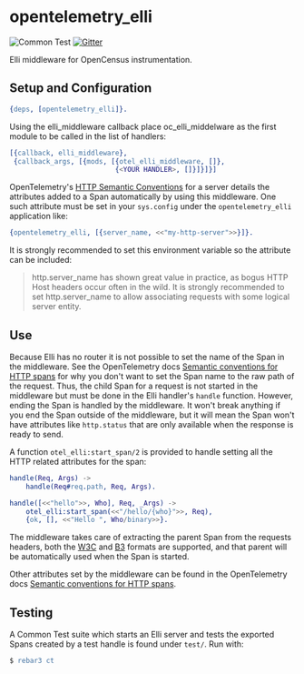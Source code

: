 # opentelemetry_elli

![Common Test](https://github.com/opentelemetry-beam/opentelemetry_elli/workflows/Common%20Test/badge.svg) [![Gitter](https://badges.gitter.im/open-telemetry/opentelemetry-erlang.svg)](https://gitter.im/open-telemetry/opentelemetry-erlang?utm_source=badge&utm_medium=badge&utm_campaign=pr-badge)

Elli middleware for OpenCensus instrumentation.

## Setup and Configuration

``` erlang
{deps, [opentelemetry_elli]}.
```

Using the elli_middleware callback place oc_elli_middelware as the first module to be called in the list of handlers:

``` erlang
[{callback, elli_middleware},
 {callback_args, [{mods, [{otel_elli_middleware, []},
                          {<YOUR HANDLER>, []}]}]}]
```



OpenTelemetry's [HTTP Semantic Conventions](https://github.com/open-telemetry/opentelemetry-specification/blob/master/specification/data-http.md#http-server) for a server details the attributes added to a Span automatically by using this middleware. One such attribute must be set in your `sys.config` under the `opentelemetry_elli` application like:

``` erlang
{opentelemetry_elli, [{server_name, <<"my-http-server">>}]}.
```

It is strongly recommended to set this environment variable so the attribute can be included:

> http.server_name has shown great value in practice, as bogus HTTP Host headers occur often in the wild. It is strongly recommended to set http.server_name to allow associating requests with some logical server entity.

## Use

Because Elli has no router it is not possible to set the name of the Span in the middleware. See the OpenTelemetry docs [Semantic conventions for HTTP spans](https://github.com/open-telemetry/opentelemetry-specification/blob/master/specification/data-http.md#name) for why you don't want to set the Span name to the raw path of the request. Thus, the child Span for a request is not started in the middleware but must be done in the Elli handler's `handle` function. However, ending the Span is handled by the middleware. It won't break anything if you end the Span outside of the middleware, but it will mean the Span won't have attributes like `http.status` that are only available when the response is ready to send.

A function `otel_elli:start_span/2` is provided to handle setting all the HTTP related attributes for the span:

``` erlang
handle(Req, Args) ->
    handle(Req#req.path, Req, Args).

handle([<<"hello">>, Who], Req, _Args) ->
    otel_elli:start_span(<<"/hello/{who}">>, Req),
    {ok, [], <<"Hello ", Who/binary>>}.
```

The middleware takes care of extracting the parent Span from the requests headers, both the [W3C](https://w3c.github.io/trace-context/) and [B3](https://github.com/openzipkin/b3-propagation) formats are supported, and that parent will be automatically used when the Span is started.

Other attributes set by the middleware can be found in the OpenTelemetry docs [Semantic conventions for HTTP spans](https://github.com/open-telemetry/opentelemetry-specification/blob/master/specification/data-http.md).

## Testing

A Common Test suite which starts an Elli server and tests the exported Spans created by a test handle is found under `test/`. Run with:

``` erlang
$ rebar3 ct
```
